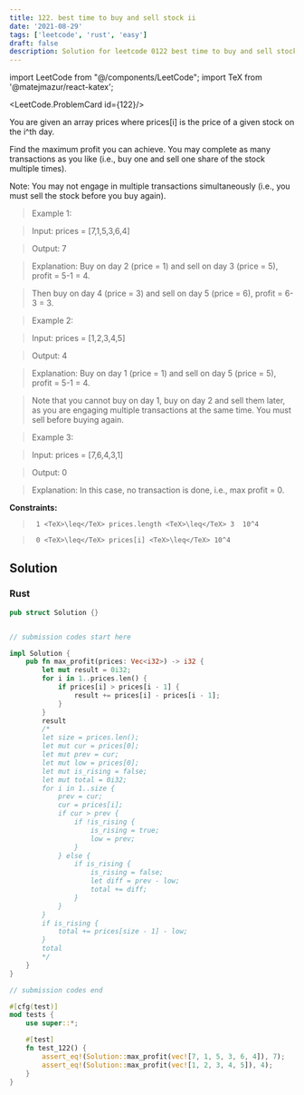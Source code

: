 ```yaml
---
title: 122. best time to buy and sell stock ii
date: '2021-08-29'
tags: ['leetcode', 'rust', 'easy']
draft: false
description: Solution for leetcode 0122 best time to buy and sell stock ii
---
```

import LeetCode from "@/components/LeetCode";
import TeX from '@matejmazur/react-katex';

<LeetCode.ProblemCard id={122}/>
 

  You are given an array prices where prices[i] is the price of a given stock on the i^th day.

  Find the maximum profit you can achieve. You may complete as many transactions as you like (i.e., buy one and sell one share of the stock multiple times).

  Note: You may not engage in multiple transactions simultaneously (i.e., you must sell the stock before you buy again).

   

 >   Example 1:

  

 >   Input: prices <TeX>=</TeX> [7,1,5,3,6,4]

 >   Output: 7

 >   Explanation: Buy on day 2 (price <TeX>=</TeX> 1) and sell on day 3 (price <TeX>=</TeX> 5), profit <TeX>=</TeX> 5-1 <TeX>=</TeX> 4.

 >   Then buy on day 4 (price <TeX>=</TeX> 3) and sell on day 5 (price <TeX>=</TeX> 6), profit <TeX>=</TeX> 6-3 <TeX>=</TeX> 3.

  

 >   Example 2:

  

 >   Input: prices <TeX>=</TeX> [1,2,3,4,5]

 >   Output: 4

 >   Explanation: Buy on day 1 (price <TeX>=</TeX> 1) and sell on day 5 (price <TeX>=</TeX> 5), profit <TeX>=</TeX> 5-1 <TeX>=</TeX> 4.

 >   Note that you cannot buy on day 1, buy on day 2 and sell them later, as you are engaging multiple transactions at the same time. You must sell before buying again.

  

 >   Example 3:

  

 >   Input: prices <TeX>=</TeX> [7,6,4,3,1]

 >   Output: 0

 >   Explanation: In this case, no transaction is done, i.e., max profit <TeX>=</TeX> 0.

  

   

  **Constraints:**

  

 >   	1 <TeX>\leq</TeX> prices.length <TeX>\leq</TeX> 3  10^4

 >   	0 <TeX>\leq</TeX> prices[i] <TeX>\leq</TeX> 10^4


## Solution
### Rust
```rust
pub struct Solution {}


// submission codes start here

impl Solution {
    pub fn max_profit(prices: Vec<i32>) -> i32 {
        let mut result = 0i32;
        for i in 1..prices.len() {
            if prices[i] > prices[i - 1] {
                result += prices[i] - prices[i - 1];
            }
        }
        result
        /*
        let size = prices.len();
        let mut cur = prices[0];
        let mut prev = cur;
        let mut low = prices[0];
        let mut is_rising = false;
        let mut total = 0i32;
        for i in 1..size {
            prev = cur;
            cur = prices[i];
            if cur > prev {
                if !is_rising {
                    is_rising = true;
                    low = prev;
                }
            } else {
                if is_rising {
                    is_rising = false;
                    let diff = prev - low;
                    total += diff;
                }
            }
        }
        if is_rising {
            total += prices[size - 1] - low;
        }
        total    
        */    
    }
}

// submission codes end

#[cfg(test)]
mod tests {
    use super::*;

    #[test]
    fn test_122() {
        assert_eq!(Solution::max_profit(vec![7, 1, 5, 3, 6, 4]), 7);
        assert_eq!(Solution::max_profit(vec![1, 2, 3, 4, 5]), 4);
    }
}

```
